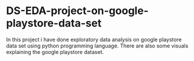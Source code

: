 # DS-EDA-project-on-google-playstore-data-set
In this project i have done exploratory data analysis on google playstore data set using python programming language. There are also some visuals explaining the google playstore dataset.
